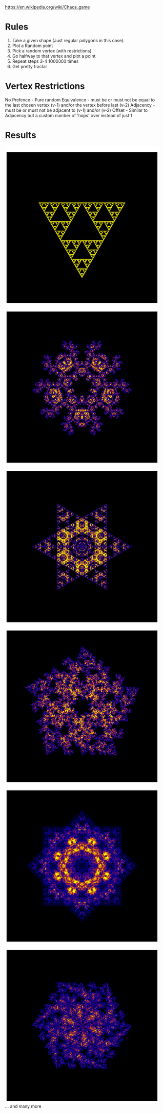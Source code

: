 https://en.wikipedia.org/wiki/Chaos_game

# Rules

1. Take a given shape (Just regular polygons in this case).
2. Plot a Random point
3. Pick a random vertex (with restrictions)
4. Go halfway to that vertex and plot a point
5. Repeat steps 3-4 1000000 times
6. Get pretty fractal

# Vertex Restrictions
No Prefence - Pure random
Equivalence - must be or must not be equal to the last chosen vertex (v-1) and/or the vertex before last (v-2)
Adjacency - must be or must not be adjacent to (v-1) and/or (v-2)
Offset - Similar to Adjacency but a custom number of 'hops' over instead of just 1

# Results
![Serpinski Triangle](https://github.com/BLARGoMATIC/MathGraphics/blob/master/Pictures/Serpinksi%20Triangle.png?raw=true)
![Pentagon current vertex cannot equal previous vertex](https://github.com/BLARGoMATIC/MathGraphics/blob/master/Pictures/Chaos%20Pentagon%202.png?raw=true)
![Example-Picture2](https://github.com/BLARGoMATIC/MathGraphics/blob/master/Pictures/Chaos%20Hexagon%20Star.png?raw=true)
![Example-Picture3](https://github.com/BLARGoMATIC/MathGraphics/blob/master/Pictures/Chaos%20Pentagon.png?raw=true)
![Example-Picture4](https://github.com/BLARGoMATIC/MathGraphics/blob/master/Pictures/Chaos%20Octogon%20Star.png?raw=true)
![Example-Picture4](https://github.com/BLARGoMATIC/MathGraphics/blob/master/Pictures/Chaos%20Hexagon.png?raw=true)
... and many more
